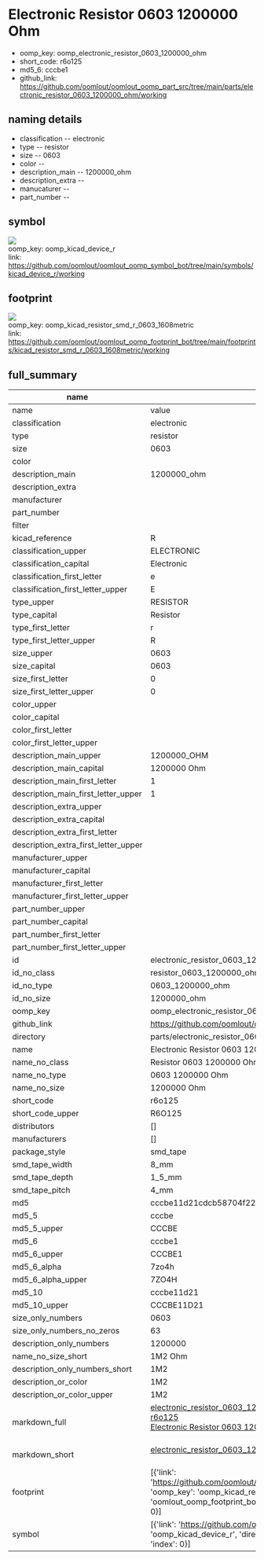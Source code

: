 # Electronic Resistor 0603 1200000 Ohm

  
* oomp_key: oomp_electronic_resistor_0603_1200000_ohm 
* short_code: r6o125
* md5_6: cccbe1  
* github_link: https://github.com/oomlout/oomlout_oomp_part_src/tree/main/parts/electronic_resistor_0603_1200000_ohm/working  
## naming details
* classification -- electronic
* type -- resistor
* size -- 0603
* color -- 
* description_main -- 1200000_ohm
* description_extra -- 
* manucaturer -- 
* part_number -- 



## symbol

![](symbol/{index}}/working/working_600.png)  
oomp_key: oomp_kicad_device_r  
link: https://github.com/oomlout/oomlout_oomp_symbol_bot/tree/main/symbols/kicad_device_r/working  

## footprint

![](footprint/{index}/working/working_600.png)  
oomp_key: oomp_kicad_resistor_smd_r_0603_1608metric  
link: https://github.com/oomlout/oomlout_oomp_footprint_bot/tree/main/footprints/kicad_resistor_smd_r_0603_1608metric/working  

## full_summary
| name | value | 
| --- | --- | 
| name | value | 
| classification | electronic | 
| type | resistor | 
| size | 0603 | 
| color |  | 
| description_main | 1200000_ohm | 
| description_extra |  | 
| manufacturer |  | 
| part_number |  | 
| filter |  | 
| kicad_reference | R | 
| classification_upper | ELECTRONIC | 
| classification_capital | Electronic | 
| classification_first_letter | e | 
| classification_first_letter_upper | E | 
| type_upper | RESISTOR | 
| type_capital | Resistor | 
| type_first_letter | r | 
| type_first_letter_upper | R | 
| size_upper | 0603 | 
| size_capital | 0603 | 
| size_first_letter | 0 | 
| size_first_letter_upper | 0 | 
| color_upper |  | 
| color_capital |  | 
| color_first_letter |  | 
| color_first_letter_upper |  | 
| description_main_upper | 1200000_OHM | 
| description_main_capital | 1200000 Ohm | 
| description_main_first_letter | 1 | 
| description_main_first_letter_upper | 1 | 
| description_extra_upper |  | 
| description_extra_capital |  | 
| description_extra_first_letter |  | 
| description_extra_first_letter_upper |  | 
| manufacturer_upper |  | 
| manufacturer_capital |  | 
| manufacturer_first_letter |  | 
| manufacturer_first_letter_upper |  | 
| part_number_upper |  | 
| part_number_capital |  | 
| part_number_first_letter |  | 
| part_number_first_letter_upper |  | 
| id | electronic_resistor_0603_1200000_ohm | 
| id_no_class | resistor_0603_1200000_ohm | 
| id_no_type | 0603_1200000_ohm | 
| id_no_size | 1200000_ohm | 
| oomp_key | oomp_electronic_resistor_0603_1200000_ohm | 
| github_link | https://github.com/oomlout/oomlout_oomp_part_src/tree/main/parts/electronic_resistor_0603_1200000_ohm/working | 
| directory | parts/electronic_resistor_0603_1200000_ohm | 
| name | Electronic Resistor 0603 1200000 Ohm | 
| name_no_class | Resistor 0603 1200000 Ohm | 
| name_no_type | 0603 1200000 Ohm | 
| name_no_size | 1200000 Ohm | 
| short_code | r6o125 | 
| short_code_upper | R6O125 | 
| distributors | [] | 
| manufacturers | [] | 
| package_style | smd_tape | 
| smd_tape_width | 8_mm | 
| smd_tape_depth | 1_5_mm | 
| smd_tape_pitch | 4_mm | 
| md5 | cccbe11d21cdcb58704f226261227d22 | 
| md5_5 | cccbe | 
| md5_5_upper | CCCBE | 
| md5_6 | cccbe1 | 
| md5_6_upper | CCCBE1 | 
| md5_6_alpha | 7zo4h | 
| md5_6_alpha_upper | 7ZO4H | 
| md5_10 | cccbe11d21 | 
| md5_10_upper | CCCBE11D21 | 
| size_only_numbers | 0603 | 
| size_only_numbers_no_zeros | 63 | 
| description_only_numbers | 1200000 | 
| name_no_size_short | 1M2 Ohm | 
| description_only_numbers_short | 1M2 | 
| description_or_color | 1M2 | 
| description_or_color_upper | 1M2 | 
| markdown_full | [electronic_resistor_0603_1200000_ohm](https://github.com/oomlout/oomlout_oomp_part_src/tree/main/parts/electronic_resistor_0603_1200000_ohm/working)<br>[r6o125](https://github.com/oomlout/oomlout_oomp_part_src/tree/main/parts/electronic_resistor_0603_1200000_ohm/working)<br>[Electronic Resistor 0603 1200000 Ohm](https://github.com/oomlout/oomlout_oomp_part_src/tree/main/parts/electronic_resistor_0603_1200000_ohm/working)<br><br> | 
| markdown_short | [electronic_resistor_0603_1200000_ohm](https://github.com/oomlout/oomlout_oomp_part_src/tree/main/parts/electronic_resistor_0603_1200000_ohm/working)<br><br> | 
| footprint | [{'link': 'https://github.com/oomlout/oomlout_oomp_footprint_bot/tree/main/foootprntss/kicad_resistor_smd_r_0603_1608metric', 'oomp_key': 'oomp_kicad_resistor_smd_r_0603_1608metric', 'directory': 'oomlout_oomp_footprint_bot/footprints/kicad_resistor_smd_r_0603_1608metric//working/working.kicad_mod', 'index': 0}] | 
| symbol | [{'link': 'https://github.com/oomlout/oomlout_oomp_symbol_bot/tree/main/symbols/kicad_device_r', 'oomp_key': 'oomp_kicad_device_r', 'directory': 'oomlout_oomp_symbol_bot/symbols/kicad_device_r//working/working.kicad_sym', 'index': 0}] | 
